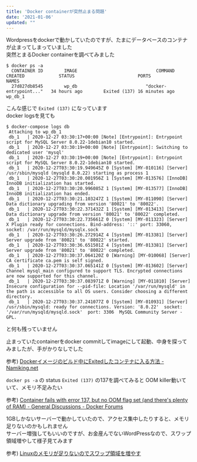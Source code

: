 ```yaml
---
title: 'Docker containerが突然止まる問題'
date: '2021-01-06'
updated: ""
---
```


Wordpressをdockerで動かしていたのですが、たまにデータベースのコンテナが止まってしまっていました  
突然とまるDocker containerを調べてみました  

```
$ docker ps -a
  CONTAINER ID        IMAGE                              COMMAND                  CREATED             STATUS                        PORTS                   NAMES
  27d827db8545        wp_db                          "docker-entrypoint..."   34 hours ago        Exited (137) 16 minutes ago                           wp_db_1
```

こんな感じで `Exited (137)` になっています  
docker logsを見ても

```
$ docker-compose logs db
 Attaching to wp_db_1
 db_1   | 2020-12-27 03:30:17+00:00 [Note] [Entrypoint]: Entrypoint script for MySQL Server 8.0.22-1debian10 started.
 db_1   | 2020-12-27 03:30:19+00:00 [Note] [Entrypoint]: Switching to dedicated user 'mysql'
 db_1   | 2020-12-27 03:30:19+00:00 [Note] [Entrypoint]: Entrypoint script for MySQL Server 8.0.22-1debian10 started.
 db_1   | 2020-12-27T03:30:19.949645Z 0 [System] [MY-010116] [Server] /usr/sbin/mysqld (mysqld 8.0.22) starting as process 1
 db_1   | 2020-12-27T03:30:20.001956Z 1 [System] [MY-013576] [InnoDB] InnoDB initialization has started.
 db_1   | 2020-12-27T03:30:20.996085Z 1 [System] [MY-013577] [InnoDB] InnoDB initialization has ended.
 db_1   | 2020-12-27T03:30:21.103247Z 1 [System] [MY-011090] [Server] Data dictionary upgrading from version '80021' to '80022'.
 db_1   | 2020-12-27T03:30:22.371432Z 1 [System] [MY-013413] [Server] Data dictionary upgrade from version '80021' to '80022' completed.
 db_1   | 2020-12-27T03:30:22.735661Z 0 [System] [MY-011323] [Server] X Plugin ready for connections. Bind-address: '::' port: 33060, socket: /var/run/mysqld/mysqlx.sock
 db_1   | 2020-12-27T03:30:26.272914Z 4 [System] [MY-013381] [Server] Server upgrade from '80021' to '80022' started.
 db_1   | 2020-12-27T03:30:36.651501Z 4 [System] [MY-013381] [Server] Server upgrade from '80021' to '80022' completed.
 db_1   | 2020-12-27T03:30:37.064120Z 0 [Warning] [MY-010068] [Server] CA certificate ca.pem is self signed.
 db_1   | 2020-12-27T03:30:37.065141Z 0 [System] [MY-013602] [Server] Channel mysql_main configured to support TLS. Encrypted connections are now supported for this channel.
 db_1   | 2020-12-27T03:30:37.083971Z 0 [Warning] [MY-011810] [Server] Insecure configuration for --pid-file: Location '/var/run/mysqld' in the path is accessible to all OS users. Consider choosing a different directory.
 db_1   | 2020-12-27T03:30:37.241077Z 0 [System] [MY-010931] [Server] /usr/sbin/mysqld: ready for connections. Version: '8.0.22'  socket: '/var/run/mysqld/mysqld.sock'  port: 3306  MySQL Community Server - GPL.
 ```

 と何も残っていません  

 止まっていたcontainerをdocker commitしてimageにして起動、中身を探ってみましたが、手がかりなしでした  

 参考) [Dockerイメージのビルド中にExitedしたコンテナに入る方法 \- Namiking\.net](https://blog.namiking.net/post/2015/09/docker-exec-exited/)

 `docker ps -a` の status `Exited (137)` の137を調べてみると OOM killer動いていて、メモリ不足みたい

 参考) [Container fails with error 137, but no OOM flag set \(and there's plenty of RAM\) \- General Discussions \- Docker Forums](https://forums.docker.com/t/container-fails-with-error-137-but-no-oom-flag-set-and-theres-plenty-of-ram/69336)

1GBしかないサーバーで動かしていたので、アクセス集中したりすると、メモリ足りないのかもしれません  
サーバー増強してもいいのですが、お金産んでないWordPressなので、スワップ領域増やして様子見てみます

参考) [Linuxのメモリが足りないのでスワップ領域を増やす](https://blog.freks.jp/)